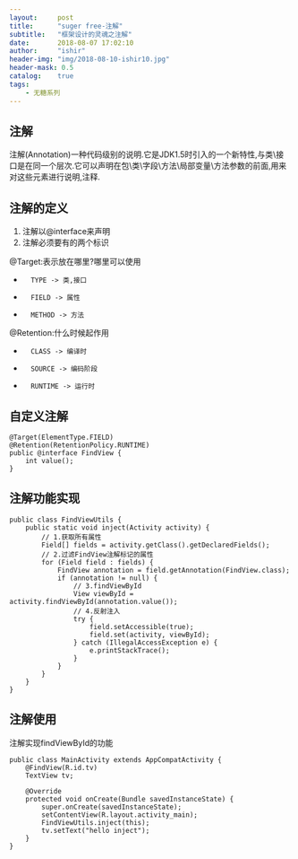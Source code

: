```yaml
---
layout:     post
title:      "suger free-注解"
subtitle:   "框架设计的灵魂之注解"
date:       2018-08-07 17:02:10
author:     "ishir"
header-img: "img/2018-08-10-ishir10.jpg"
header-mask: 0.5
catalog:    true
tags:
    - 无糖系列
---
```

**<font size="5">  </font>**
<!--上标:º ¹ ² ³ ⁴⁵ ⁶ ⁷ ⁸ ⁹ ⁺ ⁻ ⁼ ⁽ ⁾ ⁿ ′ ½下标:₀ ₁ ₂ ₃ ₄ ₅ ₆ ₇ ₈ ₉ ₊ ₋ ₌ ₍ ₎-->

## 注解

注解(Annotation)一种代码级别的说明.它是JDK1.5时引入的一个新特性,与类\接口是在同一个层次.它可以声明在包\类\字段\方法\局部变量\方法参数的前面,用来对这些元素进行说明,注释.

## 注解的定义

1. 注解以@interface来声明
2. 注解必须要有的两个标识

@Target:表示放在哪里?哪里可以使用

* 		TYPE -> 类,接口
*  		FIELD -> 属性
*  		METHOD -> 方法

@Retention:什么时候起作用

* 		CLASS -> 编译时
* 		SOURCE -> 编码阶段
* 		RUNTIME -> 运行时
	

## 自定义注解

```
@Target(ElementType.FIELD)
@Retention(RetentionPolicy.RUNTIME)
public @interface FindView {
    int value();
}
```

## 注解功能实现

```
public class FindViewUtils {
    public static void inject(Activity activity) {
        // 1.获取所有属性
        Field[] fields = activity.getClass().getDeclaredFields();
        // 2.过滤FindView注解标记的属性
        for (Field field : fields) {
            FindView annotation = field.getAnnotation(FindView.class);
            if (annotation != null) {
                // 3.findViewById
                View viewById = activity.findViewById(annotation.value());
                // 4.反射注入
                try {
                    field.setAccessible(true);
                    field.set(activity, viewById);
                } catch (IllegalAccessException e) {
                    e.printStackTrace();
                }
            }
        }
    }
}
```

## 注解使用

注解实现findViewById的功能

```
public class MainActivity extends AppCompatActivity {
    @FindView(R.id.tv)
    TextView tv;

    @Override
    protected void onCreate(Bundle savedInstanceState) {
        super.onCreate(savedInstanceState);
        setContentView(R.layout.activity_main);
        FindViewUtils.inject(this);
        tv.setText("hello inject");
    }
}
```
